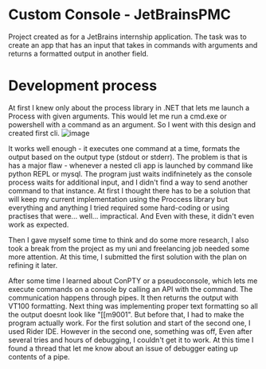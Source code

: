 # Custom Console - JetBrainsPMC

Project created as for a JetBrains internship application. The task was to create an app that has an input that takes in commands with arguments and returns a formatted output in another field.

# Development process

At first I knew only about the process library in .NET that lets me launch a Process with given arguments. This would let me run a cmd.exe or powershell with a command as an argument. So I went with this design and created first cli. 
![image](https://github.com/user-attachments/assets/c3cea0b0-eac8-4364-8679-654f61f6482f)

It works well enough - it executes one command at a time, formats the output based on the output type (stdout or stderr).
The problem is that is has a major flaw - whenever a nested cli app is launched by command like python REPL or mysql. The program just waits indifninetely as the console process waits for additional input, and I didn't find a way to send another command to that instance.
At first I thought there has to be a solution that will keep my current implementation using the Proccess library but everything and anything I tried required some hard-coding or using practises that were... well... impractical. And Even with these, it didn't even work as expected. 

Then I gave myself some time to think and do some more research, I also took a break from the project as my uni and freelancing job needed some more attention. At this time, I submitted the first solution with the plan on refining it later.

After some time I learned about ConPTY or a pseudoconsole, which lets me execute commands on a console by calling an API with the command. The communication happens through pipes. It then returns the output with VT100 formatting. Next thing was implementing proper text formatting so all the output doesnt look like "[[m9001".
But before that, I had to make the program actually work. For the first solution and start of the second one, I used Rider IDE. However in the second one, something was off, Even after several tries and hours of debugging, I couldn't get it to work. At this time I found a thread that let me know about an issue of debugger eating up contents
of a pipe. 

